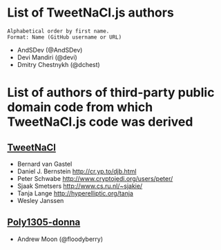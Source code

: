 List of TweetNaCl.js authors
============================

    Alphabetical order by first name.
    Format: Name (GitHub username or URL)

* AndSDev (@AndSDev)
* Devi Mandiri (@devi)
* Dmitry Chestnykh (@dchest)

List of authors of third-party public domain code from which TweetNaCl.js code was derived
==========================================================================================

[TweetNaCl](http://tweetnacl.cr.yp.to/)
--------------------------------------

* Bernard van Gastel
* Daniel J. Bernstein <http://cr.yp.to/djb.html>
* Peter Schwabe <http://www.cryptojedi.org/users/peter/>
* Sjaak Smetsers <http://www.cs.ru.nl/~sjakie/>
* Tanja Lange <http://hyperelliptic.org/tanja>
* Wesley Janssen


[Poly1305-donna](https://github.com/floodyberry/poly1305-donna)
--------------------------------------------------------------

* Andrew Moon (@floodyberry)

